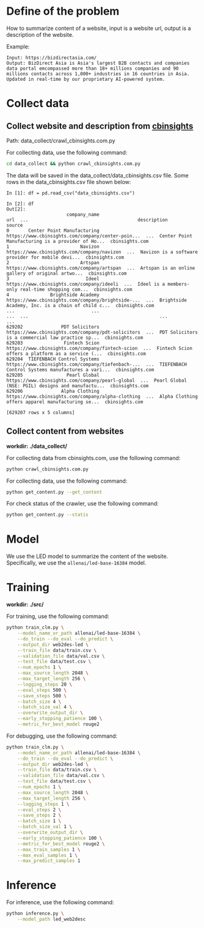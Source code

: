 # Define of the problem
How to summarize content of a website, input is a website url, output is a description of the website.

Example:
```
Input: https://bizdirectasia.com/
Output: BizDirect Asia is Asia's largest B2B contacts and companies data portal emcompassed more than 18+ millions companies and 90 millions contacts across 1,000+ industries in 16 countries in Asia. Updated in real-time by our proprietary AI-powered system.
```

# Collect data
## Collect website and description from [cbinsights](https://cbinsights.com/)
Path: data_collect/crawl_cbinsights.com.py

For collecting data, use the following command:

```bash
cd data_collect && python crawl_cbinsights.com.py
```

The data will be saved in the data_collect/data_cbinsights.csv file.
Some rows in the data_cbinsights.csv file shown below:

```
In [1]: df = pd.read_csv("data_cbinsights.csv")

In [2]: df
Out[2]: 
                      company_name                                                url  ...                                        description          source
0       Center Point Manufacturing  https://www.cbinsights.com/company/center-poin...  ...  Center Point Manufacturing is a provider of Ho...  cbinsights.com
1                          Navizon         https://www.cbinsights.com/company/navizon  ...  Navizon is a software provider for mobile devi...  cbinsights.com
2                          Artspan         https://www.cbinsights.com/company/artspan  ...  Artspan is an online gallery of original artwo...  cbinsights.com
3                            Ideel          https://www.cbinsights.com/company/ideeli  ...  Ideel is a members-only real-time shopping com...  cbinsights.com
4               Brightside Academy  https://www.cbinsights.com/company/brightside-...  ...  Brightside Academy, Inc. is a chain of child c...  cbinsights.com
...                            ...                                                ...  ...                                                ...             ...
629202              PDT Solicitors  https://www.cbinsights.com/company/pdt-solicitors  ...  PDT Solicitors is a commercial law practice sp...  cbinsights.com
629203               Fintech Scion   https://www.cbinsights.com/company/fintech-scion  ...  Fintech Scion offers a platform as a service (...  cbinsights.com
629204  TIEFENBACH Control Systems  https://www.cbinsights.com/company/tiefenbach-...  ...  TIEFENBACH Control Systems manufactures a vari...  cbinsights.com
629205                Pearl Global    https://www.cbinsights.com/company/pearl-global  ...  Pearl Global (NSE: PGIL) designs and manufactu...  cbinsights.com
629206              Alpha Clothing  https://www.cbinsights.com/company/alpha-clothing  ...  Alpha Clothing offers apparel manufacturing se...  cbinsights.com

[629207 rows x 5 columns]
```

## Collect content from websites

**workdir: ./data_collect/**

For collecting data from cbinsights.com, use the following command:

```bash
python crawl_cbinsights.com.py
```

For collecting data, use the following command:
```bash
python get_content.py --get_content
```

For check status of the crawler, use the following command:
```bash
python get_content.py --statis
```

# Model

We use the LED model to summarize the content of the website. Specifically, we use the `allenai/led-base-16384` model.


# Training

**workdir: ./src/**

For training, use the following command:
```bash
python train_clm.py \
    --model_name_or_path allenai/led-base-16384 \
    --do_train --do_eval --do_predict \
    --output_dir web2des-led \
    --train_file data/train.csv \
    --validation_file data/val.csv \
    --test_file data/test.csv \
    --num_epochs 1 \
    --max_source_length 2048 \
    --max_target_length 256 \
    --logging_steps 20 \
    --eval_steps 500 \
    --save_steps 500 \
    --batch_size 4 \
    --batch_size_val 4 \
    --overwrite_output_dir \
    --early_stopping_patience 100 \
    --metric_for_best_model rouge2 
```

For debugging, use the following command:
```bash
python train_clm.py \
    --model_name_or_path allenai/led-base-16384 \
    --do_train --do_eval --do_predict \
    --output_dir web2des-led \
    --train_file data/train.csv \
    --validation_file data/val.csv \
    --test_file data/test.csv \
    --num_epochs 1 \
    --max_source_length 2048 \
    --max_target_length 256 \
    --logging_steps 1 \
    --eval_steps 2 \
    --save_steps 2 \
    --batch_size 1 \
    --batch_size_val 1 \
    --overwrite_output_dir \
    --early_stopping_patience 100 \
    --metric_for_best_model rouge2 \
    --max_train_samples 1 \
    --max_eval_samples 1 \
    --max_predict_samples 1
```

# Inference

For inference, use the following command:
```bash
python inference.py \
    --model_path led_web2desc
```
